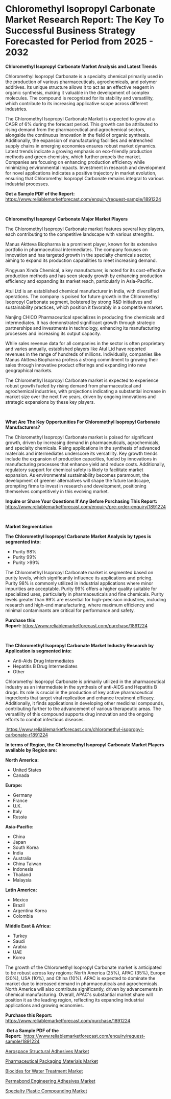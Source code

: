 <p><h1>Chloromethyl Isopropyl Carbonate Market Research Report: The Key To Successful Business Strategy Forecasted for Period from 2025 - 2032</h1></p><p><strong>Chloromethyl Isopropyl Carbonate Market Analysis and Latest Trends</strong></p>
<p><p>Chloromethyl Isopropyl Carbonate is a specialty chemical primarily used in the production of various pharmaceuticals, agrochemicals, and polymer additives. Its unique structure allows it to act as an effective reagent in organic synthesis, making it valuable in the development of complex molecules. The compound is recognized for its stability and versatility, which contribute to its increasing applicative scope across different industries.</p><p>The Chloromethyl Isopropyl Carbonate Market is expected to grow at a CAGR of 6% during the forecast period. This growth can be attributed to rising demand from the pharmaceutical and agrochemical sectors, alongside the continuous innovation in the field of organic synthesis. Additionally, the expansion of manufacturing facilities and entrenched supply chains in emerging economies ensures robust market dynamics. Latest trends indicate a growing emphasis on eco-friendly production methods and green chemistry, which further propels the market. Companies are focusing on enhancing production efficiency while minimizing environmental impacts. Investment in research and development for novel applications indicates a positive trajectory in market evolution, ensuring that Chloromethyl Isopropyl Carbonate remains integral to various industrial processes.</p></p>
<p><strong>Get a Sample PDF of the Report:&nbsp;</strong> <a href="https://www.reliablemarketforecast.com/enquiry/request-sample/1891224?utm_campaign=1903&utm_medium=2&utm_source=Github&utm_content=ia&utm_term=01042025&utm_id=chloromethyl-isopropyl-carbonate">https://www.reliablemarketforecast.com/enquiry/request-sample/1891224</a></p>
<p>&nbsp;</p>
<p><strong>Chloromethyl Isopropyl Carbonate Major Market Players</strong></p>
<p><p>The Chloromethyl Isopropyl Carbonate market features several key players, each contributing to the competitive landscape with various strengths. </p><p>Manus Aktteva Biopharma is a prominent player, known for its extensive portfolio in pharmaceutical intermediates. The company focuses on innovation and has targeted growth in the specialty chemicals sector, aiming to expand its production capabilities to meet increasing demand.</p><p>Pingyuan Xinda Chemical, a key manufacturer, is noted for its cost-effective production methods and has seen steady growth by enhancing production efficiency and expanding its market reach, particularly in Asia-Pacific.</p><p>Atul Ltd is an established chemical manufacturer in India, with diversified operations. The company is poised for future growth in the Chloromethyl Isopropyl Carbonate segment, bolstered by strong R&D initiatives and sustainability practices, which position it favorably in a competitive market.</p><p>Nanjing CHICO Pharmaceutical specializes in producing fine chemicals and intermediates. It has demonstrated significant growth through strategic partnerships and investments in technology, enhancing its manufacturing processes and increasing its output capacity.</p><p>While sales revenue data for all companies in the sector is often proprietary and varies annually, established players like Atul Ltd have reported revenues in the range of hundreds of millions. Individually, companies like Manus Aktteva Biopharma profess a strong commitment to growing their sales through innovative product offerings and expanding into new geographical markets.</p><p>The Chloromethyl Isopropyl Carbonate market is expected to experience robust growth fueled by rising demand from pharmaceutical and agrochemical industries, with projections indicating a substantial increase in market size over the next five years, driven by ongoing innovations and strategic expansions by these key players.</p></p>
<p>&nbsp;</p>
<p><strong>What Are The Key Opportunities For Chloromethyl Isopropyl Carbonate Manufacturers?</strong></p>
<p><p>The Chloromethyl Isopropyl Carbonate market is poised for significant growth, driven by increasing demand in pharmaceuticals, agrochemicals, and specialty chemicals. Rising applications in the synthesis of advanced materials and intermediates underscore its versatility. Key growth trends include the expansion of production capacities, fueled by innovations in manufacturing processes that enhance yield and reduce costs. Additionally, regulatory support for chemical safety is likely to facilitate market expansion. As environmental sustainability becomes paramount, the development of greener alternatives will shape the future landscape, prompting firms to invest in research and development, positioning themselves competitively in this evolving market.</p></p>
<p><strong>Inquire or Share Your Questions If Any Before Purchasing This Report:</strong> <a href="https://www.reliablemarketforecast.com/enquiry/pre-order-enquiry/1891224?utm_campaign=1903&utm_medium=2&utm_source=Github&utm_content=ia&utm_term=01042025&utm_id=chloromethyl-isopropyl-carbonate">https://www.reliablemarketforecast.com/enquiry/pre-order-enquiry/1891224</a></p>
<p>&nbsp;</p>
<p><strong>Market Segmentation</strong></p>
<p><strong>The Chloromethyl Isopropyl Carbonate Market Analysis by types is segmented into:</strong></p>
<p><ul><li>Purity 98%</li><li>Purity 99%</li><li>Purity >99%</li></ul></p>
<p><p>The Chloromethyl Isopropyl Carbonate market is segmented based on purity levels, which significantly influence its applications and pricing. Purity 98% is commonly utilized in industrial applications where minor impurities are acceptable. Purity 99% offers a higher quality suitable for specialized uses, particularly in pharmaceuticals and fine chemicals. Purity levels greater than 99% are essential for high-precision industries, including research and high-end manufacturing, where maximum efficiency and minimal contaminants are critical for performance and safety.</p></p>
<p><strong>Purchase this Report:&nbsp;</strong><a href="https://www.reliablemarketforecast.com/purchase/1891224?utm_campaign=1903&utm_medium=2&utm_source=Github&utm_content=ia&utm_term=01042025&utm_id=chloromethyl-isopropyl-carbonate">https://www.reliablemarketforecast.com/purchase/1891224</a></p>
<p>&nbsp;</p>
<p><strong>The Chloromethyl Isopropyl Carbonate Market Industry Research by Application is segmented into:</strong></p>
<p><ul><li>Anti-Aids Drug Intermediates</li><li>Hepatitis B Drug Intermediates</li><li>Other</li></ul></p>
<p><p>Chloromethyl Isopropyl Carbonate is primarily utilized in the pharmaceutical industry as an intermediate in the synthesis of anti-AIDS and Hepatitis B drugs. Its role is crucial in the production of key active pharmaceutical ingredients that target viral replication and enhance treatment efficacy. Additionally, it finds applications in developing other medicinal compounds, contributing further to the advancement of various therapeutic areas. The versatility of this compound supports drug innovation and the ongoing efforts to combat infectious diseases.</p></p>
<p><a href="https://www.reliablemarketforecast.com/chloromethyl-isopropyl-carbonate-r1891224?utm_campaign=1903&utm_medium=2&utm_source=Github&utm_content=ia&utm_term=01042025&utm_id=chloromethyl-isopropyl-carbonate">&nbsp;https://www.reliablemarketforecast.com/chloromethyl-isopropyl-carbonate-r1891224</a></p>
<p><strong>In terms of Region, the Chloromethyl Isopropyl Carbonate Market Players available by Region are:</strong></p>
<p>
    <p> <strong> North America: </strong>
        <ul>
            <li>United States</li>
            <li>Canada</li>
        </ul>
        </p> 
    <p> <strong> Europe: </strong>
        <ul>
            <li>Germany</li>
            <li>France</li>
            <li>U.K.</li>
            <li>Italy</li>
            <li>Russia</li>
        </ul>
        </p> 
    <p> <strong> Asia-Pacific: </strong>
        <ul>
            <li>China</li>
            <li>Japan</li>
            <li>South Korea</li>
            <li>India</li>
            <li>Australia</li>
            <li>China Taiwan</li>
            <li>Indonesia</li>
            <li>Thailand</li>
            <li>Malaysia</li>
        </ul>
        </p> 
    <p> <strong> Latin America: </strong>
        <ul>
            <li>Mexico</li>
            <li>Brazil</li>
            <li>Argentina Korea</li>
            <li>Colombia</li>
        </ul>
        </p> 
    <p> <strong> Middle East & Africa: </strong>
        <ul>
            <li>Turkey</li>
            <li>Saudi</li>
            <li>Arabia</li>
            <li>UAE</li>
            <li>Korea</li>
        </ul>
    </p>
    </p>
<p><p>The growth of the Chloromethyl Isopropyl Carbonate market is anticipated to be robust across key regions: North America (25%), APAC (35%), Europe (20%), USA (10%), and China (10%). APAC is expected to dominate the market due to increased demand in pharmaceuticals and agrochemicals. North America will also contribute significantly, driven by advancements in chemical manufacturing. Overall, APAC's substantial market share will position it as the leading region, reflecting its expanding industrial applications and growing economies.</p></p>
<p><strong>Purchase this Report: </strong><a href="https://www.reliablemarketforecast.com/purchase/1891224?utm_campaign=1903&utm_medium=2&utm_source=Github&utm_content=ia&utm_term=01042025&utm_id=chloromethyl-isopropyl-carbonate">https://www.reliablemarketforecast.com/purchase/1891224</a></p>
<p>&nbsp;<strong>Get a Sample PDF of the Report:&nbsp;&nbsp;</strong><a href="https://www.reliablemarketforecast.com/enquiry/request-sample/1891224?utm_campaign=1903&utm_medium=2&utm_source=Github&utm_content=ia&utm_term=01042025&utm_id=chloromethyl-isopropyl-carbonate">https://www.reliablemarketforecast.com/enquiry/request-sample/1891224</a></p>
<p><strong></strong></p>
<p><p><a href="https://github.com/negrocybul4w/Market-Research-Report-List-1/blob/main/aerospace-structural-adhesives-market.md?utm_campaign=1903&utm_medium=2&utm_source=Github&utm_content=ia&utm_term=01042025&utm_id=chloromethyl-isopropyl-carbonate">Aerospace Structural Adhesives Market</a></p><p><a href="https://github.com/djoeamakeh/Market-Research-Report-List-1/blob/main/pharmaceutical-packaging-materials-market.md?utm_campaign=1903&utm_medium=2&utm_source=Github&utm_content=ia&utm_term=01042025&utm_id=chloromethyl-isopropyl-carbonate">Pharmaceutical Packaging Materials Market</a></p><p><a href="https://github.com/lonanweaseh4/Market-Research-Report-List-1/blob/main/biocides-for-water-treatment-market.md?utm_campaign=1903&utm_medium=2&utm_source=Github&utm_content=ia&utm_term=01042025&utm_id=chloromethyl-isopropyl-carbonate">Biocides for Water Treatment Market</a></p><p><a href="https://github.com/tigoryemm/Market-Research-Report-List-1/blob/main/permabond-engineering-adhesives-market.md?utm_campaign=1903&utm_medium=2&utm_source=Github&utm_content=ia&utm_term=01042025&utm_id=chloromethyl-isopropyl-carbonate">Permabond Engineering Adhesives Market</a></p><p><a href="https://github.com/landtmman/Market-Research-Report-List-1/blob/main/specialty-plastic-compounding-market.md?utm_campaign=1903&utm_medium=2&utm_source=Github&utm_content=ia&utm_term=01042025&utm_id=chloromethyl-isopropyl-carbonate">Specialty Plastic Compounding Market</a></p></p>
